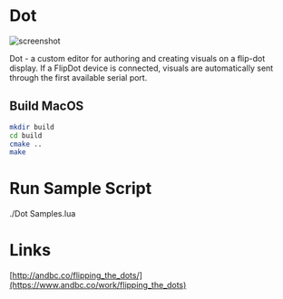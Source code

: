 Dot
==========

![screenshot](http://andbc.co/media/FlipDot-1.png)

Dot - a custom editor for authoring and creating visuals on a flip-dot display.
If a FlipDot device is connected, visuals are automatically sent through the first available serial port.


## Build MacOS

```bash
mkdir build
cd build
cmake ..
make
```

# Run Sample Script

./Dot Samples.lua

Links
==========

[http://andbc.co/flipping_the_dots/](https://www.andbc.co/work/flipping_the_dots)
